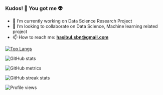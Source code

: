 ### **Kudos!** 🥇 You got me 👽

- 🔭 I’m currently working on Data Science Research Project
- 👯 I’m looking to collaborate on Data Science, Machine learning related project
- 📫 How to reach me: **hasibul.sbn@gmail.com**

[![Top Langs](https://github-readme-stats.vercel.app/api/top-langs/?username=Hasibull)](https://github.com/anuraghazra/github-readme-stats)

![GitHub stats](https://github-readme-stats.vercel.app/api?username=Hasibull&show_icons=true&count_private=true)

![GitHub metrics](https://metrics.lecoq.io/Hasibull)

![GitHub streak stats](https://streak-stats.demolab.com/?user=Hasibull)

![Profile views](https://gpvc.arturio.dev/Hasibull)
